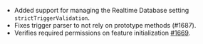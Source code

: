 * Added support for managing the Realtime Database setting `strictTriggerValidation`.
* Fixes trigger parser to not rely on prototype methods (#1687).
* Verifies required permissions on feature initialization [#1669](https://github.com/firebase/firebase-tools/pull/1669).
